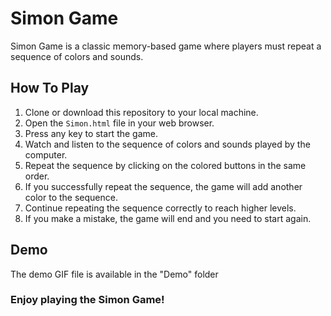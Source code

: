 # Simon Game

Simon Game is a classic memory-based game where players must repeat a sequence of colors and sounds.

## How To Play

1. Clone or download this repository to your local machine.
2. Open the `Simon.html` file in your web browser.
3. Press any key to start the game.
4. Watch and listen to the sequence of colors and sounds played by the computer.
5. Repeat the sequence by clicking on the colored buttons in the same order.
6. If you successfully repeat the sequence, the game will add another color to the sequence.
7. Continue repeating the sequence correctly to reach higher levels.
8. If you make a mistake, the game will end and you need to start again.

## Demo

The demo GIF file is available in the "Demo" folder

### Enjoy playing the Simon Game!

